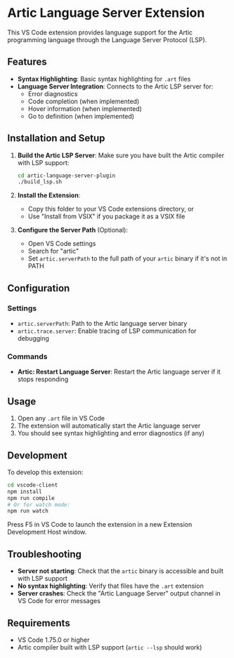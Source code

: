 # Artic Language Server Extension

This VS Code extension provides language support for the Artic programming language through the Language Server Protocol (LSP).

## Features

- **Syntax Highlighting**: Basic syntax highlighting for `.art` files
- **Language Server Integration**: Connects to the Artic LSP server for:
  - Error diagnostics
  - Code completion (when implemented)
  - Hover information (when implemented)
  - Go to definition (when implemented)

## Installation and Setup

1. **Build the Artic LSP Server**: Make sure you have built the Artic compiler with LSP support:
   ```bash
   cd artic-language-server-plugin
   ./build_lsp.sh
   ```

2. **Install the Extension**: 
   - Copy this folder to your VS Code extensions directory, or
   - Use "Install from VSIX" if you package it as a VSIX file

3. **Configure the Server Path** (Optional):
   - Open VS Code settings
   - Search for "artic"
   - Set `artic.serverPath` to the full path of your `artic` binary if it's not in PATH

## Configuration

### Settings

- `artic.serverPath`: Path to the Artic language server binary
- `artic.trace.server`: Enable tracing of LSP communication for debugging

### Commands

- **Artic: Restart Language Server**: Restart the Artic language server if it stops responding

## Usage

1. Open any `.art` file in VS Code
2. The extension will automatically start the Artic language server
3. You should see syntax highlighting and error diagnostics (if any)

## Development

To develop this extension:

```bash
cd vscode-client
npm install
npm run compile
# Or for watch mode:
npm run watch
```

Press F5 in VS Code to launch the extension in a new Extension Development Host window.

## Troubleshooting

- **Server not starting**: Check that the `artic` binary is accessible and built with LSP support
- **No syntax highlighting**: Verify that files have the `.art` extension
- **Server crashes**: Check the "Artic Language Server" output channel in VS Code for error messages

## Requirements

- VS Code 1.75.0 or higher
- Artic compiler built with LSP support (`artic --lsp` should work)
